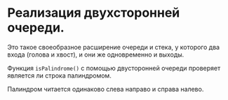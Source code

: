 # Реализация двухсторонней очереди.

Это такое своеобразное расширение очереди и стека,
у которого два входа (голова и хвост), и они же одновременно и выходы.

Функция `isPalindrome()` с помощью двусторонней очереди проверяет является ли строка палиндромом.

Палиндром читается одинаково слева направо и справа налево.